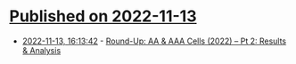 # [Published on 2022-11-13](index.md)

* [2022-11-13, 16:13:42](https://lobste.rs/s/ybklws/round_up_aa_aaa_cells_2022_pt_2_results) - [Round-Up: AA & AAA Cells (2022) – Pt 2: Results & Analysis](https://goughlui.com/2022/11/13/round-up-aa-aaa-cells-2022-pt-2-results-analysis/)
